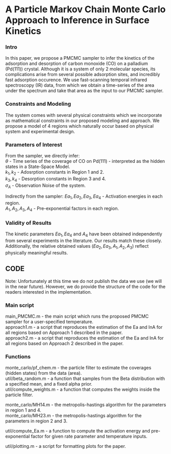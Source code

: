 # A Particle Markov Chain Monte Carlo Approach to Inference in Surface Kinetics

### Intro
In this paper, we propose a PMCMC sampler to infer the kinetics of the adsorption and desorption of carbon monoxide (CO) on a palladium (Pd(111)) crystal. 
Although it is a system of only 2 molecular species, its complications arise from several possible adsorption sites, and incredibly fast adsorption occurence. 
We use fast-scanning temporal infrared spectroscopy (IR) data, from which we obtain a time-series of the area under the spectrum and take that area as the
input to our PMCMC sampler. 

### Constraints and Modeling
The system comes with several physical constraints which we incorporate as mathematical constraints in our proposed modeling and approach. 
We propose a model of 4 regions which naturally occur based on physical system and experimental design.

### Parameters of Interest
From the sampler, we directly infer: <br/> 
$\theta$ - Time series of the coverage of CO on Pd(111) - interpreted as the hidden states in a State-Space Model. <br/> 
$k_1, k_2$ - Adosrption constants in Region 1 and 2. <br/> 
$k_3, k_4$ - Desorption constants in Region 3 and 4. <br/> 
$\sigma_A$ - Observation Noise of the system. <br/> 

Indirectly from the sampler:
$Ea_1, Ea_2, Ea_3, Ea_4$ - Activation energies in each region. <br/> 
$A_1, A_2, A_3, A_4$ - Pre-exponential factors in each region. <br/> 

### Validity of Results
The kinetic parameters $Ea_1, Ea_4$ and $A_4$ have been obtained independently from several experiments in the literature. 
Our results match these closely. Additionally, the relative obtained values ($Ea_2, Ea_3, A_1, A_2, A_3$) reflect physically meaningful results.

## CODE

Note: Unfortunately at this time we do not publish the data we use (we will in the near future). However, we do provide the structure of the code for the readers interested in the implementation. <br/> 

### Main script
main_PMCMC.m - the main script which runs the proposed PMCMC sampler for a user-specified temperature. <br/> 
approach1.m - a script that reproduces the estimation of the Ea and lnA for all regions based on Approach 1 described in the paper. <br/>
approach2.m - a script that reproduces the estimation of the Ea and lnA for all regions based on Approach 2 described in the paper. <br/>


### Functions
monte_carlo/pf_chem.m - the particle filter to estimate the coverages (hidden states) from the data (area). <br/> 
util/beta_random.m - a function that samples from the Beta distribution with a specified mean, and a fixed alpha prior. <br/> 
util/compute_weights.m - a function that computes the weights inside the particle filter. <br/> 


monte_carlo/MH14.m - the metropolis-hastings algorithm for the parameters in region 1 and 4. <br/> 
monte_carlo/MH23.m - the metropolis-hastings algorithm for the parameters in region 2 and 3. <br/> 

util/compute_Ea.m - a function to compute the activation energy and pre-exponential factor for given rate parameter and temperature inputs. <br/>

util/plotting.m - a script for formatting plots for the paper.




 
